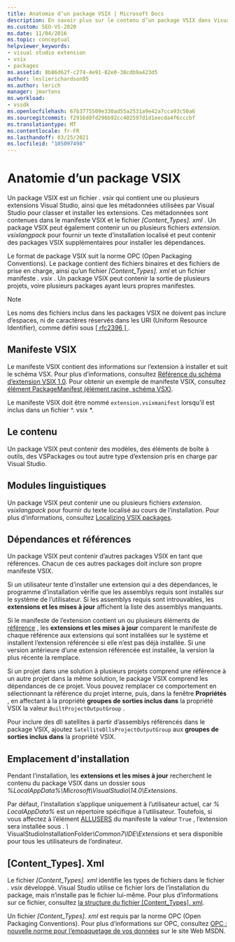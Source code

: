 ```yaml
---
title: Anatomie d’un package VSIX | Microsoft Docs
description: En savoir plus sur le contenu d’un package VSIX dans Visual Studio, un fichier qui contient une ou plusieurs extensions Visual Studio et un fichier manifeste de métadonnées.
ms.custom: SEO-VS-2020
ms.date: 11/04/2016
ms.topic: conceptual
helpviewer_keywords:
- visual studio extension
- vsix
- packages
ms.assetid: 8b86d62f-c274-4e91-82e0-38cdb9a423d5
author: leslierichardson95
ms.author: lerich
manager: jmartens
ms.workload:
- vssdk
ms.openlocfilehash: 67b3775509e330ad55a2531a9e42a7cca93c50a6
ms.sourcegitcommit: f2916d8fd296b92cc402597d1d1eecda4f6cccbf
ms.translationtype: MT
ms.contentlocale: fr-FR
ms.lasthandoff: 03/25/2021
ms.locfileid: "105097498"
---
```

# <a name="anatomy-of-a-vsix-package"></a>Anatomie d’un package VSIX
Un package VSIX est un fichier *. vsix* qui contient une ou plusieurs extensions Visual Studio, ainsi que les métadonnées utilisées par Visual Studio pour classer et installer les extensions. Ces métadonnées sont contenues dans le manifeste VSIX et le fichier *[Content_Types]. xml* . Un package VSIX peut également contenir un ou plusieurs fichiers *extension. vsixlangpack* pour fournir un texte d’installation localisé et peut contenir des packages VSIX supplémentaires pour installer les dépendances.

 Le format de package VSIX suit la norme OPC (Open Packaging Conventions). Le package contient des fichiers binaires et des fichiers de prise en charge, ainsi qu’un fichier *[Content_Types]. xml* et un fichier manifeste *. vsix* . Un package VSIX peut contenir la sortie de plusieurs projets, voire plusieurs packages ayant leurs propres manifestes.

> [!NOTE]
> Les noms des fichiers inclus dans les packages VSIX ne doivent pas inclure d’espaces, ni de caractères réservés dans les URI (Uniform Resource Identifier), comme défini sous [ \[ rfc2396 \] ](https://www.rfc-editor.org/rfc/rfc2396.txt).

## <a name="the-vsix-manifest"></a>Manifeste VSIX
 Le manifeste VSIX contient des informations sur l’extension à installer et suit le schéma VSX. Pour plus d’informations, consultez [Référence du schéma d’extension VSIX 1,0](/previous-versions/dd393700(v=vs.110)). Pour obtenir un exemple de manifeste VSIX, consultez [élément PackageManifest (élément racine, schéma VSX)](/previous-versions/dd393754(v=vs.110)).

 Le manifeste VSIX doit être nommé `extension.vsixmanifest` lorsqu’il est inclus dans un fichier ^. vsix *.

## <a name="the-content"></a>Le contenu
 Un package VSIX peut contenir des modèles, des éléments de boîte à outils, des VSPackages ou tout autre type d’extension pris en charge par Visual Studio.

## <a name="language-packs"></a>Modules linguistiques
 Un package VSIX peut contenir une ou plusieurs fichiers *extension. vsixlangpack* pour fournir du texte localisé au cours de l’installation. Pour plus d’informations, consultez [Localizing VSIX packages](../extensibility/localizing-vsix-packages.md).

## <a name="dependencies-and-references"></a>Dépendances et références
 Un package VSIX peut contenir d’autres packages VSIX en tant que références. Chacun de ces autres packages doit inclure son propre manifeste VSIX.

 Si un utilisateur tente d’installer une extension qui a des dépendances, le programme d’installation vérifie que les assemblys requis sont installés sur le système de l’utilisateur. Si les assemblys requis sont introuvables, les **extensions et les mises à jour** affichent la liste des assemblys manquants.

 Si le manifeste de l’extension contient un ou plusieurs éléments de [référence](/previous-versions/visualstudio/visual-studio-2010/dd393687(v=vs.100)) , les **extensions et les mises à jour** comparent le manifeste de chaque référence aux extensions qui sont installées sur le système et installent l’extension référencée si elle n’est pas déjà installée. Si une version antérieure d’une extension référencée est installée, la version la plus récente la remplace.

 Si un projet dans une solution à plusieurs projets comprend une référence à un autre projet dans la même solution, le package VSIX comprend les dépendances de ce projet. Vous pouvez remplacer ce comportement en sélectionnant la référence du projet interne, puis, dans la fenêtre **Propriétés** , en affectant à la propriété **groupes de sorties inclus dans** la propriété VSIX la valeur `BuiltProjectOutputGroup` .

 Pour inclure des dll satellites à partir d’assemblys référencés dans le package VSIX, ajoutez `SatelliteDllsProjectOutputGroup` aux **groupes de sorties inclus dans** la propriété VSIX.

## <a name="installation-location"></a>Emplacement d'installation
 Pendant l’installation, les **extensions et les mises à jour** recherchent le contenu du package VSIX dans un dossier sous *%LocalAppData%\Microsoft\VisualStudio\14.0\Extensions*.

 Par défaut, l’installation s’applique uniquement à l’utilisateur actuel, car *% LocalAppData%* est un répertoire spécifique à l’utilisateur. Toutefois, si vous affectez à l’élément [ALLUSERS](/previous-versions/ee191547(v=vs.110)) du manifeste la valeur `True` , l’extension sera installée sous <em>. \\ </em> VisualStudioInstallationFolder<em>\Common7\IDE\Extensions</em> et sera disponible pour tous les utilisateurs de l’ordinateur.

## <a name="content_typesxml"></a>[Content_Types]. Xml
 Le fichier *[Content_Types]. xml* identifie les types de fichiers dans le fichier *. vsix* développé. Visual Studio utilise ce fichier lors de l’installation du package, mais n’installe pas le fichier lui-même. Pour plus d’informations sur ce fichier, consultez [la structure du fichier [Content_Types]. xml](the-structure-of-the-content-types-dot-xml-file.md).

 Un fichier *[Content_Types]. xml* est requis par la norme OPC (Open Packaging Conventions). Pour plus d’informations sur OPC, consultez [OPC : nouvelle norme pour l’empaquetage de vos données](/archive/blogs/msdnmagazine/opc-a-new-standard-for-packaging-your-data) sur le site Web MSDN.